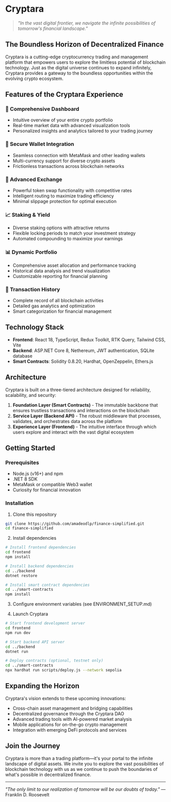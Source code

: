 # Cryptara

> _"In the vast digital frontier, we navigate the infinite possibilities of tomorrow's financial landscape."_

## The Boundless Horizon of Decentralized Finance

Cryptara is a cutting-edge cryptocurrency trading and management platform that empowers users to explore the limitless potential of blockchain technology. Just as the digital universe continues to expand infinitely, Cryptara provides a gateway to the boundless opportunities within the evolving crypto ecosystem.

## Features of the Cryptara Experience

### 🚀 Comprehensive Dashboard
- Intuitive overview of your entire crypto portfolio
- Real-time market data with advanced visualization tools
- Personalized insights and analytics tailored to your trading journey

### 🔐 Secure Wallet Integration
- Seamless connection with MetaMask and other leading wallets
- Multi-currency support for diverse crypto assets
- Frictionless transactions across blockchain networks

### 💱 Advanced Exchange
- Powerful token swap functionality with competitive rates
- Intelligent routing to maximize trading efficiency
- Minimal slippage protection for optimal execution

### 📈 Staking & Yield
- Diverse staking options with attractive returns
- Flexible locking periods to match your investment strategy
- Automated compounding to maximize your earnings

### 📊 Dynamic Portfolio
- Comprehensive asset allocation and performance tracking
- Historical data analysis and trend visualization
- Customizable reporting for financial planning

### 📝 Transaction History
- Complete record of all blockchain activities
- Detailed gas analytics and optimization
- Smart categorization for financial management

## Technology Stack

- **Frontend**: React 18, TypeScript, Redux Toolkit, RTK Query, Tailwind CSS, Vite
- **Backend**: ASP.NET Core 8, Nethereum, JWT authentication, SQLite database
- **Smart Contracts**: Solidity 0.8.20, Hardhat, OpenZeppelin, Ethers.js

## Architecture

Cryptara is built on a three-tiered architecture designed for reliability, scalability, and security:

1. **Foundation Layer (Smart Contracts)** - The immutable backbone that ensures trustless transactions and interactions on the blockchain
2. **Service Layer (Backend API)** - The robust middleware that processes, validates, and orchestrates data across the platform
3. **Experience Layer (Frontend)** - The intuitive interface through which users explore and interact with the vast digital ecosystem

## Getting Started

### Prerequisites
- Node.js (v16+) and npm
- .NET 8 SDK
- MetaMask or compatible Web3 wallet
- Curiosity for financial innovation

### Installation

1. Clone this repository
```bash
git clone https://github.com/amadeodlp/finance-simplified.git
cd finance-simplified
```

2. Install dependencies
```bash
# Install frontend dependencies
cd frontend
npm install

# Install backend dependencies
cd ../backend
dotnet restore

# Install smart contract dependencies
cd ../smart-contracts
npm install
```

3. Configure environment variables (see ENVIRONMENT_SETUP.md)

4. Launch Cryptara
```bash
# Start frontend development server
cd frontend
npm run dev

# Start backend API server
cd ../backend
dotnet run

# Deploy contracts (optional, testnet only)
cd ../smart-contracts
npx hardhat run scripts/deploy.js --network sepolia
```

## Expanding the Horizon

Cryptara's vision extends to these upcoming innovations:

- Cross-chain asset management and bridging capabilities
- Decentralized governance through the Cryptara DAO
- Advanced trading tools with AI-powered market analysis
- Mobile applications for on-the-go crypto management
- Integration with emerging DeFi protocols and services

## Join the Journey

Cryptara is more than a trading platform—it's your portal to the infinite landscape of digital assets. We invite you to explore the vast possibilities of blockchain technology with us as we continue to push the boundaries of what's possible in decentralized finance.

---

*"The only limit to our realization of tomorrow will be our doubts of today."* — Franklin D. Roosevelt
